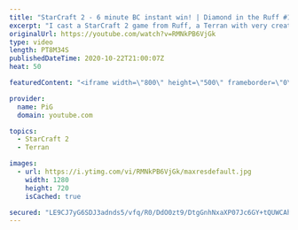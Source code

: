 ```yaml
---
title: "StarCraft 2 - 6 minute BC instant win! | Diamond in the Ruff #16"
excerpt: "I cast a StarCraft 2 game from Ruff, a Terran with very creative gameplay. What will he pull out of the hat against his Zerg opponent?  Check out all episodes of 💎 Diamond in the Ruff: https://www.youtube.com/playlist?list=PLFUDU8AOevUfdEq20wYq8Sm9z3sc1yn0l Follow Ruff: https://www.twitch.tv/ruff13"
originalUrl: https://youtube.com/watch?v=RMNkPB6VjGk
type: video
length: PT8M34S
publishedDateTime: 2020-10-22T21:00:07Z
heat: 50

featuredContent: "<iframe width=\"800\" height=\"500\" frameborder=\"0\" src=\"https://www.youtube.com/embed/RMNkPB6VjGk\" allow=\"accelerometer; autoplay; encrypted-media; gyroscope; picture-in-picture\" allowfullscreen></iframe>"

provider:
  name: PiG
  domain: youtube.com

topics:
  - StarCraft 2
  - Terran

images:
  - url: https://i.ytimg.com/vi/RMNkPB6VjGk/maxresdefault.jpg
    width: 1280
    height: 720
    isCached: true

secured: "LE9CJ7yG6SDJ3adnds5/vfq/R0/DdO0zt9/DtgGnhNxaXP07Jc6GY+tQUWCAhxkTJIp2sVMYMzRiodJzqdLO8ve4LiCdMBMVtc8pdyGcJsJgwkMuCm6eyB5zZ8o2KsqL82/+4LYhHOwgtMrYljlCTMZHaR1LhwEWoHUkbxCbmG0z9GJ3A2rtfyoYb8gqnNxsChl380y+ySWdIAR1c8QyGuyFPBBqsmUw7ENfAcA+XpH1xqdhp+Ov2ffA+sjKVyA8ujIhlZ+5o7WqXUwoXRkxd2qOkGMTz0b9n5QYEDB2vBN4te5T/AD/VZc1f/3znY+XpABuasK4+h5lbGm4gNPLtpYux49UhBeBmGWMfWDpziNAxGlS0K3eM4QZypn0u0WOGhz9iLfknvOiJAxGWYDAyjSJTSgbHFArokJEPOifSow=;4E7obXmtRiNbWiz7ocHgaA=="
---
```


